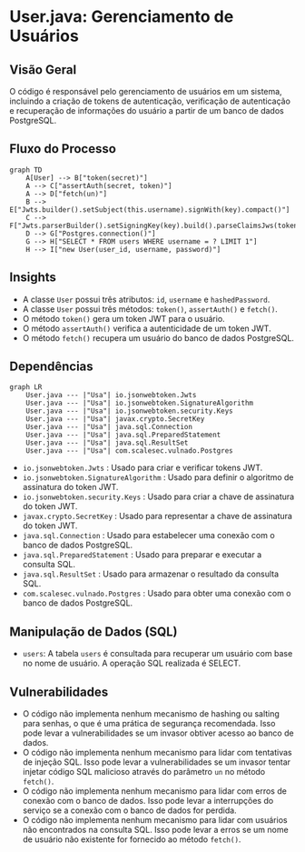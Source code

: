 # User.java: Gerenciamento de Usuários

## Visão Geral
O código é responsável pelo gerenciamento de usuários em um sistema, incluindo a criação de tokens de autenticação, verificação de autenticação e recuperação de informações do usuário a partir de um banco de dados PostgreSQL.

## Fluxo do Processo
```mermaid
graph TD
    A[User] --> B["token(secret)"]
    A --> C["assertAuth(secret, token)"]
    A --> D["fetch(un)"]
    B --> E["Jwts.builder().setSubject(this.username).signWith(key).compact()"]
    C --> F["Jwts.parserBuilder().setSigningKey(key).build().parseClaimsJws(token)"]
    D --> G["Postgres.connection()"]
    G --> H["SELECT * FROM users WHERE username = ? LIMIT 1"]
    H --> I["new User(user_id, username, password)"]
```

## Insights
- A classe `User` possui três atributos: `id`, `username` e `hashedPassword`.
- A classe `User` possui três métodos: `token()`, `assertAuth()` e `fetch()`.
- O método `token()` gera um token JWT para o usuário.
- O método `assertAuth()` verifica a autenticidade de um token JWT.
- O método `fetch()` recupera um usuário do banco de dados PostgreSQL.

## Dependências
```mermaid
graph LR
    User.java --- |"Usa"| io.jsonwebtoken.Jwts
    User.java --- |"Usa"| io.jsonwebtoken.SignatureAlgorithm
    User.java --- |"Usa"| io.jsonwebtoken.security.Keys
    User.java --- |"Usa"| javax.crypto.SecretKey
    User.java --- |"Usa"| java.sql.Connection
    User.java --- |"Usa"| java.sql.PreparedStatement
    User.java --- |"Usa"| java.sql.ResultSet
    User.java --- |"Usa"| com.scalesec.vulnado.Postgres
```
- `io.jsonwebtoken.Jwts` : Usado para criar e verificar tokens JWT.
- `io.jsonwebtoken.SignatureAlgorithm` : Usado para definir o algoritmo de assinatura do token JWT.
- `io.jsonwebtoken.security.Keys` : Usado para criar a chave de assinatura do token JWT.
- `javax.crypto.SecretKey` : Usado para representar a chave de assinatura do token JWT.
- `java.sql.Connection` : Usado para estabelecer uma conexão com o banco de dados PostgreSQL.
- `java.sql.PreparedStatement` : Usado para preparar e executar a consulta SQL.
- `java.sql.ResultSet` : Usado para armazenar o resultado da consulta SQL.
- `com.scalesec.vulnado.Postgres` : Usado para obter uma conexão com o banco de dados PostgreSQL.

## Manipulação de Dados (SQL)
- `users`: A tabela `users` é consultada para recuperar um usuário com base no nome de usuário. A operação SQL realizada é SELECT.

## Vulnerabilidades
- O código não implementa nenhum mecanismo de hashing ou salting para senhas, o que é uma prática de segurança recomendada. Isso pode levar a vulnerabilidades se um invasor obtiver acesso ao banco de dados.
- O código não implementa nenhum mecanismo para lidar com tentativas de injeção SQL. Isso pode levar a vulnerabilidades se um invasor tentar injetar código SQL malicioso através do parâmetro `un` no método `fetch()`.
- O código não implementa nenhum mecanismo para lidar com erros de conexão com o banco de dados. Isso pode levar a interrupções do serviço se a conexão com o banco de dados for perdida.
- O código não implementa nenhum mecanismo para lidar com usuários não encontrados na consulta SQL. Isso pode levar a erros se um nome de usuário não existente for fornecido ao método `fetch()`.
